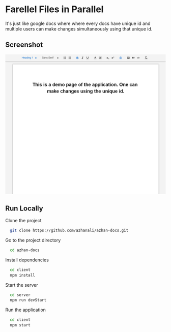 
# Farellel  Files in Parallel

It's just like google docs where where every docs have unique id and multiple users can make changes simultaneously using that unique id.




## Screenshot

![Demo Screenshot](demo.png)

  
## Run Locally

Clone the project

```bash
  git clone https://github.com/azhanali/azhan-docs.git
```

Go to the project directory

```bash
  cd azhan-docs
```

Install dependencies

```bash
  cd client
  npm install
```

Start the server

```bash
  cd server
  npm run devStart
```

Run the application

```bash
  cd client
  npm start 
```

  
